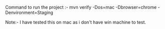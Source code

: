 Command to run the project :-  mvn verify -Dos=mac -Dbrowser=chrome -Denvironment=Staging


Note:- I have tested this on mac as i don't have win machine to test.

